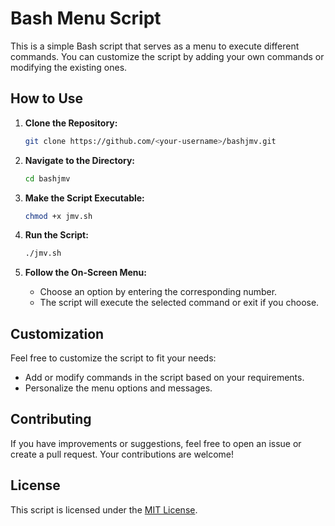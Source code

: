 # Bash Menu Script

This is a simple Bash script that serves as a menu to execute different commands. You can customize the script by adding your own commands or modifying the existing ones.

## How to Use

1. **Clone the Repository:**
    ```bash
    git clone https://github.com/<your-username>/bashjmv.git
    ```

2. **Navigate to the Directory:**
    ```bash
    cd bashjmv
    ```

3. **Make the Script Executable:**
    ```bash
    chmod +x jmv.sh
    ```

4. **Run the Script:**
    ```bash
    ./jmv.sh
    ```

5. **Follow the On-Screen Menu:**
    - Choose an option by entering the corresponding number.
    - The script will execute the selected command or exit if you choose.

## Customization

Feel free to customize the script to fit your needs:
- Add or modify commands in the script based on your requirements.
- Personalize the menu options and messages.

## Contributing

If you have improvements or suggestions, feel free to open an issue or create a pull request. Your contributions are welcome!

## License

This script is licensed under the [MIT License](LICENSE).
